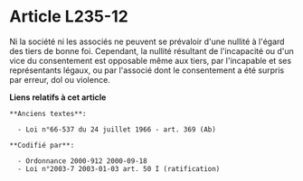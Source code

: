 # Article L235-12

Ni la société ni les associés ne peuvent se prévaloir d'une nullité à l'égard des tiers de bonne foi. Cependant, la nullité
résultant de l'incapacité ou d'un vice du consentement est opposable même aux tiers, par l'incapable et ses représentants
légaux, ou par l'associé dont le consentement a été surpris par erreur, dol ou violence.

**Liens relatifs à cet article**

	**Anciens textes**:

	  - Loi n°66-537 du 24 juillet 1966 - art. 369 (Ab)

	**Codifié par**:

	  - Ordonnance 2000-912 2000-09-18
	  - Loi n°2003-7 2003-01-03 art. 50 I (ratification)
